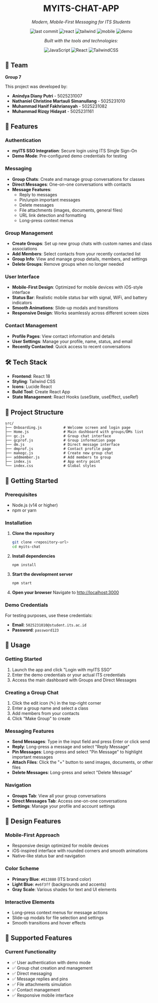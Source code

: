 <div align="center">

# MYITS-CHAT-APP

*Modern, Mobile-First Messaging for ITS Students*

![last commit](https://img.shields.io/badge/last_commit-june-blue)
![react](https://img.shields.io/badge/react-18.2-61DAFB?logo=react)
![tailwind](https://img.shields.io/badge/tailwind-3.0-38B2AC?logo=tailwind-css)
![mobile](https://img.shields.io/badge/mobile-first-green)
![demo](https://img.shields.io/badge/demo-available-brightgreen)

*Built with the tools and technologies:*

![JavaScript](https://img.shields.io/badge/javascript-%23323330.svg?style=for-the-badge&logo=javascript&logoColor=%23F7DF1E) ![React](https://img.shields.io/badge/react-%2320232a.svg?style=for-the-badge&logo=react&logoColor=%2361DAFB) ![TailwindCSS](https://img.shields.io/badge/tailwindcss-%2338B2AC.svg?style=for-the-badge&logo=tailwind-css&logoColor=white)

</div>

## 👥 Team

**Group 7**

This project was developed by:

- **Anindya Diany Putri** - 5025231007
- **Nathaniel Christine Martauli Simanullang** - 5025231010  
- **Muhammad Hanif Fakhriansyah** - 5025231082
- **Muhammad Rizqy Hidayat** - 5025231161

## 🚀 Features

### Authentication
- **myITS SSO Integration**: Secure login using ITS Single Sign-On
- **Demo Mode**: Pre-configured demo credentials for testing

### Messaging
- **Group Chats**: Create and manage group conversations for classes
- **Direct Messages**: One-on-one conversations with contacts
- **Message Features**:
  - Reply to messages
  - Pin/unpin important messages
  - Delete messages
  - File attachments (images, documents, general files)
  - URL link detection and formatting
  - Long-press context menus

### Group Management
- **Create Groups**: Set up new group chats with custom names and class associations
- **Add Members**: Select contacts from your recently contacted list
- **Group Info**: View and manage group details, members, and settings
- **Delete Groups**: Remove groups when no longer needed

### User Interface
- **Mobile-First Design**: Optimized for mobile devices with iOS-style interface
- **Status Bar**: Realistic mobile status bar with signal, WiFi, and battery indicators
- **Smooth Animations**: Slide-up modals and transitions
- **Responsive Design**: Works seamlessly across different screen sizes

### Contact Management
- **Profile Pages**: View contact information and details
- **User Settings**: Manage your profile, name, status, and email
- **Recently Contacted**: Quick access to recent conversations

## 🛠 Tech Stack

- **Frontend**: React 18
- **Styling**: Tailwind CSS
- **Icons**: Lucide React
- **Build Tool**: Create React App
- **State Management**: React Hooks (useState, useEffect, useRef)

## 📁 Project Structure

```
src/
├── Onboarding.js          # Welcome screen and login page
├── Home.js                # Main dashboard with groups/DMs list
├── gc.js                  # Group chat interface
├── gcprof.js              # Group information page
├── dm.js                  # Direct message interface
├── dmprof.js              # Contact profile page
├── makegc.js              # Create new group chat
├── addmember.js           # Add members to group
├── index.js               # App entry point
└── index.css              # Global styles
```

## 🚀 Getting Started

### Prerequisites
- Node.js (v14 or higher)
- npm or yarn

### Installation

1. **Clone the repository**
   ```bash
   git clone <repository-url>
   cd myits-chat
   ```

2. **Install dependencies**
   ```bash
   npm install
   ```

3. **Start the development server**
   ```bash
   npm start
   ```

4. **Open your browser**
   Navigate to [http://localhost:3000](http://localhost:3000)

### Demo Credentials
For testing purposes, use these credentials:
- **Email**: `5025231010@student.its.ac.id`
- **Password**: `password123`

## 🎯 Usage

### Getting Started
1. Launch the app and click "Login with myITS SSO"
2. Enter the demo credentials or your actual ITS credentials
3. Access the main dashboard with Groups and Direct Messages

### Creating a Group Chat
1. Click the edit icon (✎) in the top-right corner
2. Enter a group name and select a class
3. Add members from your contacts
4. Click "Make Group" to create

### Messaging Features
- **Send Messages**: Type in the input field and press Enter or click send
- **Reply**: Long-press a message and select "Reply Message"
- **Pin Messages**: Long-press and select "Pin Message" to highlight important messages
- **Attach Files**: Click the "+" button to send images, documents, or other files
- **Delete Messages**: Long-press and select "Delete Message"

### Navigation
- **Groups Tab**: View all your group conversations
- **Direct Messages Tab**: Access one-on-one conversations
- **Settings**: Manage your profile and account settings

## 🎨 Design Features

### Mobile-First Approach
- Responsive design optimized for mobile devices
- iOS-inspired interface with rounded corners and smooth animations
- Native-like status bar and navigation

### Color Scheme
- **Primary Blue**: `#013880` (ITS brand color)
- **Light Blue**: `#e6f3ff` (backgrounds and accents)
- **Gray Scale**: Various shades for text and UI elements

### Interactive Elements
- Long-press context menus for message actions
- Slide-up modals for file selection and settings
- Smooth transitions and hover effects

## 📱 Supported Features

### Current Functionality
- ✅ User authentication with demo mode
- ✅ Group chat creation and management
- ✅ Direct messaging
- ✅ Message replies and pins
- ✅ File attachments simulation
- ✅ Contact management
- ✅ Responsive mobile interface
